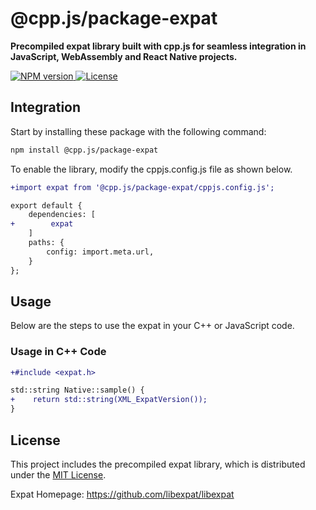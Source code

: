 # @cpp.js/package-expat
**Precompiled expat library built with cpp.js for seamless integration in JavaScript, WebAssembly and React Native projects.**  

<a href="https://www.npmjs.com/package/@cpp.js/package-expat">
    <img alt="NPM version" src="https://img.shields.io/npm/v/@cpp.js/package-expat?style=for-the-badge" />
</a>
<a href="https://github.com/libexpat/libexpat/blob/master/COPYING">
    <img alt="License" src="https://img.shields.io/npm/l/%40cpp.js%2Fpackage-expat?style=for-the-badge" />
</a>

## Integration
Start by installing these package with the following command:

```sh
npm install @cpp.js/package-expat
```

To enable the library, modify the cppjs.config.js file as shown below.
```diff
+import expat from '@cpp.js/package-expat/cppjs.config.js';

export default {
    dependencies: [
+        expat
    ]
    paths: {
        config: import.meta.url,
    }
};
```

## Usage
Below are the steps to use the expat in your C++ or JavaScript code.

### Usage in C++ Code
```diff
+#include <expat.h>

std::string Native::sample() {
+    return std::string(XML_ExpatVersion());
}
```

## License
This project includes the precompiled expat library, which is distributed under the [MIT License](https://github.com/libexpat/libexpat/blob/master/COPYING).

Expat Homepage: <https://github.com/libexpat/libexpat>
